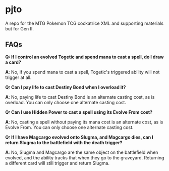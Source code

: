 # pjto
A repo for the MTG Pokemon TCG cockatrice XML and supporting materials but for Gen II.

## FAQs

**Q: If I control an evolved Togetic and spend mana to cast a spell, do I draw a card?**

**A**: No, if you spend mana to cast a spell, Togetic's triggered ability will not trigger at all.

**Q: Can I pay life to cast Destiny Bond when I overload it?**

**A**: No, paying life to cast Destiny Bond is an alternate casting cost, as is overload. You can only choose one alternate casting cost.

**Q: Can I use Hidden Power to cast a spell using its Evolve From cost?**

**A**: No, casting a spell without paying its mana cost is an alternate cost, as is Evolve From. You can only choose one alternate casting cost.

**Q: If I have Magcargo evolved onto Slugma, and Magcargo dies, can I return Slugma to the battlefield with the death trigger?**

**A**: No, Slugma and Magcargo are the same object on the battlefield when evolved, and the ability tracks that when they go to the graveyard. Returning a different card will still trigger and return Slugma.